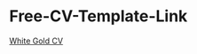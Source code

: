# Free-CV-Template-Link
[White Gold CV](https://www.canva.com/design/DAFT5HGNGXs/QxU2-TE3ESycpvk9sl1ddg/edit?locale=en&ui=eyJBIjp7IkUiOnsiQSI6dHJ1ZX19fQ)
